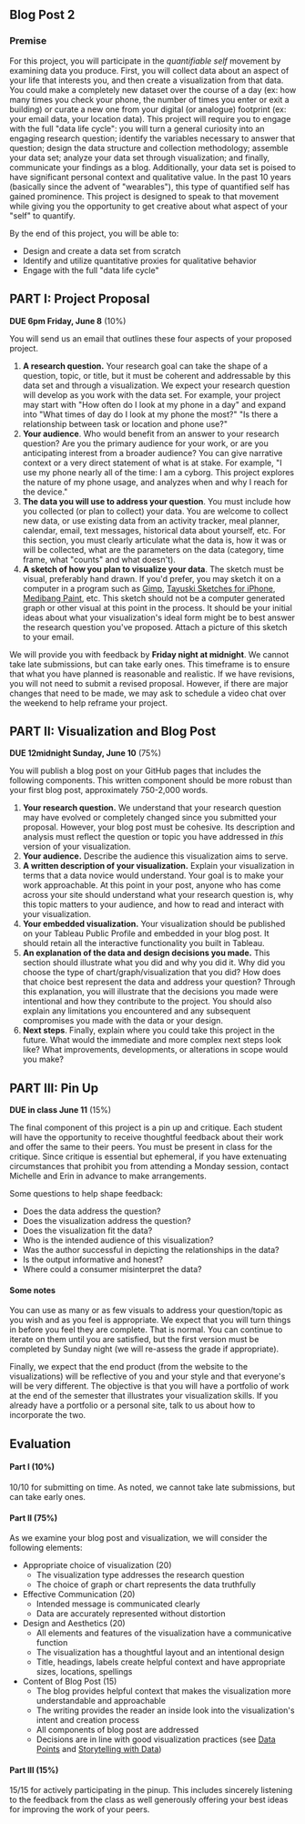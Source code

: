 ## Blog Post 2

### Premise

For this project, you will participate in the *quantifiable self* movement by examining data you produce. First, you will collect data about an aspect of your life that interests you, and then create a visualization from that data. You could make a completely new dataset over the course of a day (ex: how many times you check your phone, the number of times you enter or exit a building) or curate a new one from your digital (or analogue) footprint (ex: your email data, your location data). This project will require you to engage with the full "data life cycle": you will turn a general curiosity into an engaging research question; identify the variables necessary to answer that question; design the data structure and collection methodology; assemble your data set; analyze your data set through visualization; and finally, communicate your findings as a blog. Additionally, your data set is poised to have significant personal context and qualitative value. In the past 10 years (basically since the advent of "wearables"), this type of quantified self has gained prominence. This project is designed to speak to that movement while giving you the opportunity to get creative about what aspect of your "self" to quantify.

By the end of this project, you will be able to:
- Design and create a data set from scratch
- Identify and utilize quantitative proxies for qualitative behavior 
- Engage with the full "data life cycle" 

## PART I: Project Proposal 

**DUE 6pm Friday, June 8** (10%)

You will send us an email that outlines these four aspects of your proposed project. 
1. **A research question.** Your research goal can take the shape of a question, topic, or title, but it must be coherent and addressable by this data set and through a visualization. We expect your research question will develop as you work with the data set. For example, your project may start with "How often do I look at my phone in a day" and expand into "What times of day do I look at my phone the most?" "Is there a relationship between task or location and phone use?"
2. **Your audience**. Who would benefit from an answer to your research question? Are you the primary audience for your work, or are you anticipating interest from a broader audience? You can give narrative context or a very direct statement of what is at stake. For example, "I use my phone nearly all of the time: I am a cyborg. This project explores the nature of my phone usage, and analyzes when and why I reach for the device." 
3. **The data you will use to address your question**. You must include how you collected (or plan to collect) your data. You are welcome to collect new data, or use existing data from an activity tracker, meal planner, calendar, email, text messages, historical data about yourself, etc. For this section, you must clearly articulate what the data is, how it was or will be collected, what are the parameters on the data (category, time frame, what "counts" and what doesn't).
4. **A sketch of how you plan to visualize your data**. The sketch must be visual, preferably hand drawn. If you'd prefer, you may sketch it on a computer in a program such as [Gimp](https://www.gimp.org/downloads/), [Tayuski Sketches for iPhone](https://itunes.apple.com/us/app/tayasui-sketches/id641900855?mt=8), [Medibang Paint](https://downloads.tomsguide.com/MediBang-Paint,0301-70484.html), etc. This sketch should not be a computer generated graph or other visual at this point in the process. It should be your initial ideas about what your visualization's ideal form might be to best answer the research question you've proposed. Attach a picture of this sketch to your email.

We will provide you with feedback by **Friday night at midnight**. We cannot take late submissions, but can take early ones. This timeframe is to ensure that what you have planned is reasonable and realistic. If we have revisions, you will not need to submit a revised proposal. However, if there are major changes that need to be made, we may ask to schedule a video chat over the weekend to help reframe your project. 

## PART II: Visualization and Blog Post 

**DUE 12midnight Sunday, June 10** (75%)

You will publish a blog post on your GitHub pages that includes the following components. This written component should be more robust than your first blog post, approximately 750-2,000 words.

1. **Your research question.** We understand that your research question may have evolved or completely changed since you submitted your proposal. However, your blog post must be cohesive. Its description and analysis must reflect the question or topic you have addressed in *this* version of your visualization.
2. **Your audience.** Describe the audience this visualization aims to serve.
3. **A written description of your visualization.** Explain your visualization in terms that a data novice would understand. Your goal is to make your work approachable. At this point in your post, anyone who has come across your site should understand what your research question is, why this topic matters to your audience, and how to read and interact with your visualization.
4. **Your embedded visualization.** Your visualization should be published on your Tableau Public Profile and embedded in your blog post. It should retain all the interactive functionality you built in Tableau. 
5. **An explanation of the data and design decisions you made.** This section should illustrate what you did and why you did it. Why did you choose the type of chart/graph/visualization that you did? How does that choice best represent the data and address your question? Through this explanation, you will illustrate that the decisions you made were intentional and how they contribute to the project. You should also explain any limitations you encountered and any subsequent compromises you made with the data or your design. 
6. **Next steps**. Finally, explain where you could take this project in the future. What would the immediate and more complex next steps look like? What improvements, developments, or alterations in scope would you make? 

## PART III: Pin Up 

**DUE in class June 11** (15%)

The final component of this project is a pin up and critique. Each student will have the opportunity to receive thoughtful feedback about their work and offer the same to their peers. You must be present in class for the critique. Since critique is essential but ephemeral, if you have extenuating circumstances that prohibit you from attending a Monday session, contact Michelle and Erin in advance to make arrangements. 

Some questions to help shape feedback:

* Does the data address the question?
* Does the visualization address the question?
* Does the visualization fit the data?
* Who is the intended audience of this visualization?
* Was the author successful in depicting the relationships in the data? 
* Is the output informative and honest?
* Where could a consumer misinterpret the data?

#### Some notes 

You can use as many or as few visuals to address your question/topic as you wish and as you feel is appropriate.  We expect that you will turn things in before you feel they are complete. That is normal. You can continue to iterate on them until you are satisfied, but the first version must be completed by Sunday night (we will re-assess the grade if appropriate). 

Finally, we expect that the end product (from the website to the visualizations) will be reflective of you and your style and that everyone's will be very different. The objective is that you will have a portfolio of work at the end of the semester that illustrates your visualization skills. If you already have a portfolio or a personal site, talk to us about how to incorporate the two.



## Evaluation

#### Part I (10%)

10/10 for submitting on time. As noted, we cannot take late submissions, but can take early ones.

#### Part II (75%)

As we examine your blog post and visualization, we will consider the following elements:

* Appropriate choice of visualization (20)
	* The visualization type addresses the research question
	* The choice of graph or chart represents the data truthfully
* Effective Communication (20)
	* Intended message is communicated clearly
	* Data are accurately represented without distortion
* Design and Aesthetics (20)
	* All elements and features of the visualization have a communicative function
	* The visualization has a thoughtful layout and an intentional design
	* Title, headings, labels create helpful context and have appropriate sizes, locations, spellings
* Content of Blog Post (15)
	* The blog provides helpful context that makes the visualization more understandable and approachable
	* The writing provides the reader an inside look into the visualization's intent and creation process
	* All components of blog post are addressed
	* Decisions are in line with good visualization practices (see [Data Points](https://msucreativecomp.files.wordpress.com/2016/08/data_points.pdf) and [Storytelling with Data](http://sfx.cuny.edu:9003/sfx_local-GC?ctx_ver=Z39.88-2004&ctx_enc=info:ofi/enc:UTF-8&ctx_tim=2018-05-18T17%3A33%3A53IST&url_ver=Z39.88-2004&url_ctx_fmt=infofi/fmt:kev:mtx:ctx&rfr_id=info:sid/primo.exlibrisgroup.com:primo3-Article-ingram_myilibrary&rft_val_fmt=info:ofi/fmt:kev:mtx:book&rft.genre=book&rft.atitle=&rft.jtitle=&rft.btitle=Storytelling%20with%20Data&rft.aulast=&rft.auinit=&rft.auinit1=&rft.auinitm=&rft.ausuffix=&rft.au=Nussbaumer%20Knaflic,%20Cole&rft.aucorp=&rft.date=&rft.volume=&rft.issue=&rft.part=&rft.quarter=&rft.ssn=&rft.spage=&rft.epage=&rft.pages=&rft.artnum=&rft.issn=&rft.eissn=&rft.isbn=9781119002253&rft.sici=&rft.coden=&rft_id=info:doi/&rft.object_id=&rft_dat=%3Cingram_myilibrary%3E9781119002260%3C/ingram_myilibrary%3E%3Cgrp_id%3E6343764358741316298%3C/grp_id%3E%3Coa%3E%3C/oa%3E%3Curl%3E%3C/url%3E&rft.eisbn=9781119002260&rft_id=info:oai/&req.language=eng&disable_directlink=true&sfx.directlink=off&rft_pqid=))

#### Part III (15%)
15/15 for actively participating in the pinup. This includes sincerely listening to the feedback from the class as well generously offering your best ideas for improving the work of your peers. 